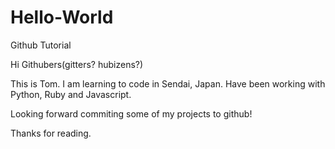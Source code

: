 # Hello-World
Github Tutorial


Hi Githubers(gitters? hubizens?)

This is Tom. I am learning to code in Sendai, Japan. Have been working with Python, Ruby and Javascript.

Looking forward commiting some of my projects to github!

Thanks for reading.
